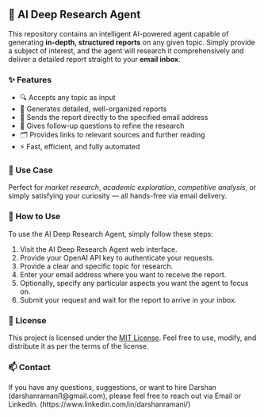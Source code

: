 <h2>🧠 AI Deep Research Agent</h2>

<p>This repository contains an intelligent AI-powered agent capable of generating <strong>in-depth, structured reports</strong> on any given topic. Simply provide a subject of interest, and the agent will research it comprehensively and deliver a detailed report straight to your <strong>email inbox</strong>.</p>

<h3>✨ Features</h3>

<ul>
  <li>🔍 Accepts any topic as input</li>
  <li>📄 Generates detailed, well-organized reports</li>
  <li>📧 Sends the report directly to the specified email address</li>
  <li>🤔 Gives follow-up questions to refine the research</li>
  <li>🗂️ Provides links to relevant sources and further reading</li>
  <li>⚡ Fast, efficient, and fully automated</li>
</ul>

<h3>🚀 Use Case</h3>

<p>Perfect for <em>market research</em>, <em>academic exploration</em>, <em>competitive analysis</em>, or simply satisfying your curiosity — all hands-free via email delivery.</p>

<h3>📧 How to Use</h3>
<p>To use the AI Deep Research Agent, simply follow these steps:</p>
<ol>
  <li>Visit the AI Deep Research Agent web interface.</li>
  <li>Provide your OpenAI API key to authenticate your requests.</li>
  <li>Provide a clear and specific topic for research.</li>
  <li>Enter your email address where you want to receive the report.</li>
  <li>Optionally, specify any particular aspects you want the agent to focus on.</li>
  <li>Submit your request and wait for the report to arrive in your inbox.</li>
</ol>

<h3>📜 License</h3>
<p>This project is licensed under the <a href="https://opensource.org/license/mit/">MIT License</a>. Feel free to use, modify, and distribute it as per the terms of the license.</p>
<h3>📫 Contact</h3>
<p>If you have any questions, suggestions, or want to hire Darshan (darshanramani1@gmail.com), please feel free to reach out via Email or LinkedIn. (https://www.linkedin.com/in/darshanramani/)</p>